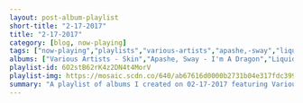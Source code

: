 ```yaml
---
layout: post-album-playlist
short-title: "2-17-2017"
title: "2-17-2017"
category: [blog, now-playing]
tags: ["now-playing","playlists","various-artists","apashe,-sway","liquid-stranger","childish-gambino","various-artists","various-artists","various-artists","jimmy-eat-world","korn"]
albums: ["Various Artists - Skin","Apashe, Sway - I'm A Dragon","Liquid Stranger - The Private Riot","Childish Gambino - Awaken, My Love!","Various Artists - The OF Tape Vol. 2","Various Artists - 12 Odd Future Songs","Various Artists - The Meth Lab","Jimmy Eat World - Integrity Blues","Korn - The Serenity of Suffering"]
playlist-id: 6O2stB62rK4z2DN4t4MorV
playlist-img: https://mosaic.scdn.co/640/ab67616d0000b2731b04e317fdc3990de5bc29c6ab67616d0000b273361cfdb20a67297a622ce887ab67616d0000b273750d4a1b362296d1b815a223ab67616d0000b273f846a0cd1f9d563a60c49a29
summary: "A playlist of albums I created on 02-17-2017 featuring Various Artists, Apashe, Sway, Liquid Stranger, Childish Gambino, Various Artists, Various Artists, Various Artists, Jimmy Eat World, and Korn"
---
```

